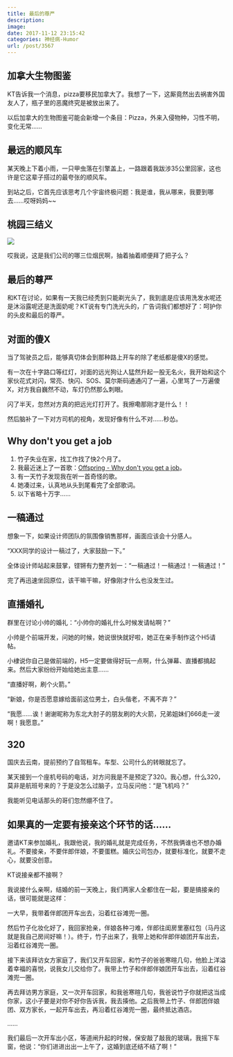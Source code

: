 ```yaml
---
title: 最后的尊严
description: 
image: 
date: 2017-11-12 23:15:42
categories: 神经病-Humor
url: /post/3567
---
```


## 加拿大生物图鉴

KT告诉我一个消息，pizza要移民加拿大了。我想了一下，这厮竟然出去祸害外国友人了，瓶子里的恶魔终究是被放出来了。

以后加拿大的生物图鉴可能会新增一个条目：Pizza，外来入侵物种，习性不明，变化无常……

## 最远的顺风车

某天晚上下着小雨，一只甲虫落在引擎盖上，一路跟着我跋涉35公里回家，这也许是它这辈子搭过的最夸张的顺风车。

到站之后，它首先应该思考几个宇宙终极问题：我是谁，我从哪来，我要到哪去……哎呀妈妈~~

## 桃园三结义

![](https://cdn.victor42.work/posts/2017-10/10-31/1.jpg)

哎我说，这是我们公司的哪三位烟民啊，抽着抽着顺便拜了把子么？

## 最后的尊严

和KT在讨论，如果有一天我已经秃到只能剃光头了，我到底是应该用洗发水呢还是沐浴露呢还是洗面奶呢？KT说有专门洗光头的，广告词我们都想好了：呵护你的头皮和最后的尊严。

## 对面的傻X

当了驾驶员之后，能够真切体会到那种路上开车的除了老纸都是傻X的感觉。

有一次在十字路口等红灯，对面的远光狗让人猛然升起一股无名火，我开始和这个家伙花式对闪，常亮、快闪、SOS、莫尔斯码通通闪了一遍，心里骂了一万遍傻X，对方我自巍然不动，车灯仍然那么刺眼。

闪了半天，忽然对方真的把远光灯打开了。我擦嘞那刚才是什么！！

然后脑补了一下对方司机的视角，发现好像有什么不对……秒怂。

## Why don't you get a job

1. 竹子失业在家，找工作找了快2个月了。
2. 我最近迷上了一首歌：[Offspring - Why don't you get a job](http://music.163.com/#/song?id=21965156)。
3. 有一天竹子发现我在听一首奇怪的歌。
4. 她凑过来，认真地从头到尾看完了全部歌词。
5. 以下省略十万字……

## 一稿通过

想象一下，如果设计师团队的氛围像销售那样，画面应该会十分感人。

“XXX同学的设计一稿过了，大家鼓励一下。”

全体设计师站起来鼓掌，铿锵有力整齐划一：“一稿通过！一稿通过！一稿通过！”

完了再迅速坐回原位，该干嘛干嘛，好像刚才什么也没发生过。

## 直播婚礼

群里在讨论小帅的婚礼：“小帅你的婚礼什么时候发请帖啊？”

小帅是个前端开发，问她的时候，她说很快就好啦，她正在亲手制作这个H5请帖。

小棣说你自己是做前端的，H5一定要做得好玩一点啊，什么弹幕、直播都搞起来。然后大家纷纷开始给她出主意……

“直播好啊，刷个火箭。”

“新娘，你是否愿意嫁给面前这位男士，白头偕老，不离不弃？”

“我愿……诶！谢谢昵称为东北大肘子的朋友刷的大火箭，兄弟姐妹们666走一波啊！我愿意。”

## 320

国庆去云南，提前预约了自驾租车。车型、公司什么的转眼就忘了。

某天接到一个座机号码的电话，对方问我是不是预定了320。我心想，什么320，莫非是航班号来的？于是没怎么过脑子，立马反问他：“是飞机吗？”

我能听见电话那头的哥们忽然绷不住了。

## 如果真的一定要有接亲这个环节的话……

邀请KT来参加婚礼，我跟他说，我的婚礼就是完成任务，不然我俩谁也不想办婚礼。不要接亲，不要伴郎伴娘，不要蛋糕。婚庆公司包办，就要标准化，就要不走心，就要没创意。

KT说接亲都不接啊？

我说接什么亲啊，结婚的前一天晚上，我们两家人全都住在一起，要是搞接亲的话，很可能就是这样：

一大早，我带着伴郎团开车出去，沿着红谷滩兜一圈。

然后竹子化妆化好了，我回家抢亲，伴娘各种刁难，伴郎往闺房里塞红包（马丹这就是我自己房间好嘛！）。终于，竹子出来了，我带上她和伴郎伴娘团开车出去，沿着红谷滩兜一圈。

接下来该拜访女方家庭了，我们又开车回家，和竹子的爸爸寒暄几句，他脸上洋溢着幸福的喜悦，说我女儿交给你了。我带上竹子和伴郎伴娘团开车出去，沿着红谷滩兜一圈。

再去拜访男方家庭，又一次开车回家，和我爸寒暄几句，我爸说竹子你就把这当成你家，这小子要是对你不好你告诉我，我去揍他。之后我带上竹子、伴郎团伴娘团、双方家长，一起开车出去，再沿着红谷滩兜一圈，最终抵达酒店。

……

我们最后一次开车出小区，等道闸升起的时候，保安敲了敲我的玻璃，我摇下车窗，他说：“你们进进出出一上午了，这婚到底还结不结了啊！”